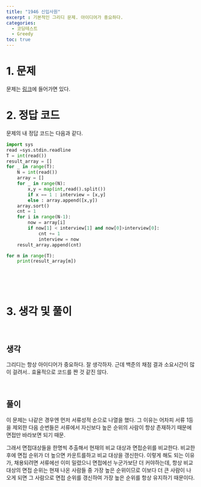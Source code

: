 ```yaml
---
title: "1946 신입사원"
excerpt : 기본적인 그리디 문제. 아이디어가 중요하다.
categories:
  - 코딩테스트
  - Greedy
toc: true
---
```


# 1. 문제
문제는 [링크](https://www.acmicpc.net/problem/1946)에 들어가면 있다.

# 2. 정답 코드

문제의 내 정답 코드는 다음과 같다.

```python
import sys
read =sys.stdin.readline
T = int(read())
result_array = []
for _ in range(T):
    N = int(read())
    array = []
    for _ in range(N):
        x,y = map(int,read().split())
        if x == 1 : interview = [x,y]
        else : array.append([x,y])
    array.sort()
    cnt = 1
    for i in range(N-1):
        now = array[i]
        if now[1] < interview[1] and now[0]>interview[0]:
            cnt += 1
            interview = now
    result_array.append(cnt)

for m in range(T):
    print(result_array[m])

```

<br/><br/><br/>

# 3. 생각 및 풀이

<br/>

## 생각

그리디는 항상 아이디어가 중요하다. 잘 생각하자. 
근데 백준의 채점 결과 소요시간이 많이 걸려서.. 효율적으로 코드를 짠 것 같진 않다. 

<br/>

## 풀이 

이 문제는 나같은 경우엔 먼저 서류성적 순으로 나열을 했다. 그 이유는 어차피 서류 1등을 제외한
다음 순번들은 서류에서 자신보다 높은 순위의 사람이 항상 존재하기 때문에 면접만 바라보면 되기 때문.

그래서 면접대상들을 한명씩 추출해서 현재의 비교 대상과 면접순위를 비교한다.
비교한 후에 면접 순위가 더 높으면 카운트를하고 비교 대상을 갱신한다. 
이렇게 해도 되는 이유가, 채용되려면 서류에선 이미 밀렸으니 면접에선 누군가보단 더 커야하는데, 
항상 비교 대상의 면접 순위는 현재 나온 사람들 중 가장 높은 순위이므로 이보다 더 큰 사람이 나오게 되면
그 사람으로 면접 순위를 갱신하여 가장 높은 순위를 항상 유지하기 때문이다.
